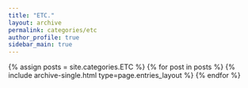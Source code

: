 ```yaml
---
title: "ETC."
layout: archive
permalink: categories/etc
author_profile: true
sidebar_main: true
---
```


{% assign posts = site.categories.ETC %}
{% for post in posts %} {% include archive-single.html type=page.entries_layout %} {% endfor %}